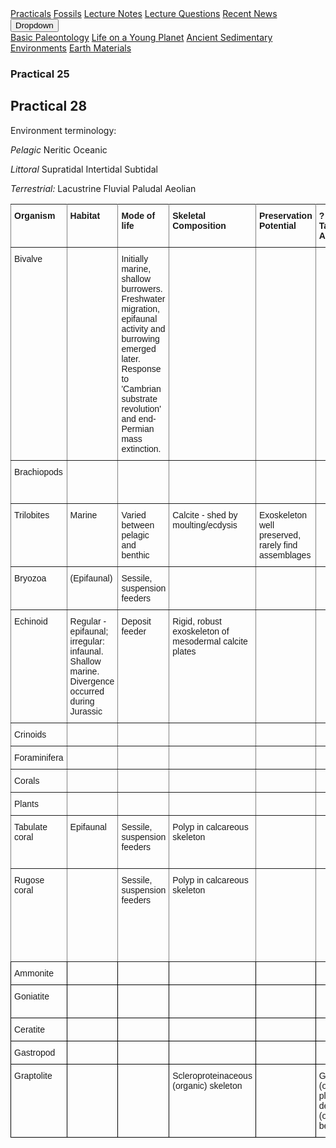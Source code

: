 <div class="navbar">
  <a href="Practicals">Practicals</a>
  <a href="fossils">Fossils</a>
  <a href="LectureNotes">Lecture Notes</a>
  <a href="LectureQs">Lecture Questions</a>
  <a href="RecentNews">Recent News</a>
  <div class="dropdown">
    <button class="dropbtn">Dropdown 
      <i class="fa fa-caret-down"></i>
    </button>
    <div class="dropdown-content">
      <a href="basicpaleo">Basic Paleontology</a>
      <a href="LYP">Life on a Young Planet</a>
      <a href="AncientSeds">Ancient Sedimentary Environments</a>
      <a href="EarthMaterials">Earth Materials</a>
    </div>
  </div> 
</div>


### Practical 25

## Practical 28

Environment terminology:

_Pelagic_
Neritic
Oceanic

_Littoral_
Supratidal
Intertidal
Subtidal

_Terrestrial:_
Lacustrine
Fluvial
Paludal
Aeolian

<style type="text/css">
.tg  {border-collapse:collapse;border-spacing:0;}
.tg td{font-family:Arial, sans-serif;font-size:14px;padding:10px 5px;border-style:solid;border-width:1px;overflow:hidden;word-break:normal;border-color:black;}
.tg th{font-family:Arial, sans-serif;font-size:14px;font-weight:normal;padding:10px 5px;border-style:solid;border-width:1px;overflow:hidden;word-break:normal;border-color:black;}
.tg .tg-fymr{font-weight:bold;border-color:inherit;text-align:left;vertical-align:top}
.tg .tg-0pky{border-color:inherit;text-align:left;vertical-align:top}
.tg .tg-0lax{text-align:left;vertical-align:top}
</style>
<table class="tg">
  <tr>
    <th class="tg-fymr">Organism</th>
    <th class="tg-fymr">Habitat</th>
    <th class="tg-fymr">Mode of life</th>
    <th class="tg-fymr">Skeletal Composition<br></th>
    <th class="tg-fymr">Preservation Potential</th>
    <th class="tg-fymr">?Taphonomic Association?</th>
    <th class="tg-fymr">Geological Utility</th>
    <th class="tg-fymr">Additional Details</th>
    <th class="tg-fymr">Extinction?</th>
  </tr>
  <tr>
    <td class="tg-0pky">Bivalve</td>
    <td class="tg-0pky"></td>
    <td class="tg-0pky">Initially marine, shallow burrowers. Freshwater migration, epifaunal activity and burrowing emerged later. Response to 'Cambrian substrate revolution' and end-Permian mass extinction.</td>
    <td class="tg-0pky"></td>
    <td class="tg-0pky"></td>
    <td class="tg-0pky"></td>
    <td class="tg-0pky">Depositional environment; biostratigraphy. Non-marine species have been used to zone the Upper Carboniferous.</td>
    <td class="tg-0pky"></td>
    <td class="tg-0pky"></td>
  </tr>
  <tr>
    <td class="tg-0pky">Brachiopods</td>
    <td class="tg-0pky"></td>
    <td class="tg-0pky"></td>
    <td class="tg-0pky"></td>
    <td class="tg-0pky"></td>
    <td class="tg-0pky"></td>
    <td class="tg-0pky"></td>
    <td class="tg-0pky">Primarily pedunculate forms</td>
    <td class="tg-0pky"></td>
  </tr>
  <tr>
    <td class="tg-0pky">Trilobites</td>
    <td class="tg-0pky">Marine</td>
    <td class="tg-0pky">Varied between pelagic and benthic</td>
    <td class="tg-0pky">Calcite - shed by moulting/ecdysis</td>
    <td class="tg-0pky">Exoskeleton well preserved, rarely find assemblages</td>
    <td class="tg-0pky"></td>
    <td class="tg-0pky">Index fossil</td>
    <td class="tg-0pky">Cruziana trace fossil indicates one style of feeding</td>
    <td class="tg-0pky">Particularly affected by End-Ordovician, extinction at End-Permian</td>
  </tr>
  <tr>
    <td class="tg-0pky">Bryozoa</td>
    <td class="tg-0pky">(Epifaunal)</td>
    <td class="tg-0pky">Sessile, suspension feeders</td>
    <td class="tg-0pky"></td>
    <td class="tg-0pky"></td>
    <td class="tg-0pky"></td>
    <td class="tg-0pky"></td>
    <td class="tg-0pky"></td>
    <td class="tg-0pky"></td>
  </tr>
   <tr>
    <td class="tg-0pky">Echinoid</td>
    <td class="tg-0pky">Regular - epifaunal; irregular: infaunal. Shallow marine. Divergence occurred during Jurassic</td>
    <td class="tg-0pky">Deposit feeder</td>
    <td class="tg-0pky">Rigid, robust exoskeleton of mesodermal calcite plates</td>
    <td class="tg-0pky"></td>
    <td class="tg-0pky"></td>
    <td class="tg-0pky"></td>
    <td class="tg-0pky"></td>
    <td class="tg-0pky"></td>
  </tr>
  <tr>
    <td class="tg-0pky">Crinoids</td>
    <td class="tg-0pky"></td>
    <td class="tg-0pky"></td>
    <td class="tg-0pky"></td>
    <td class="tg-0pky"></td>
    <td class="tg-0pky"></td>
    <td class="tg-0pky"></td>
    <td class="tg-0pky"></td>
    <td class="tg-0pky"></td>
  </tr>
  <tr>
    <td class="tg-0pky">Foraminifera</td>
    <td class="tg-0pky"></td>
    <td class="tg-0pky"></td>
    <td class="tg-0pky"></td>
    <td class="tg-0pky"></td>
    <td class="tg-0pky"></td>
    <td class="tg-0pky"></td>
    <td class="tg-0pky"></td>
    <td class="tg-0pky"></td>
  </tr>
  <tr>
    <td class="tg-0pky">Corals</td>
    <td class="tg-0pky"></td>
    <td class="tg-0pky"></td>
    <td class="tg-0pky"></td>
    <td class="tg-0pky"></td>
    <td class="tg-0pky"></td>
    <td class="tg-0pky"></td>
    <td class="tg-0pky"></td>
    <td class="tg-0pky"></td>
  </tr>
  <tr>
    <td class="tg-0pky">Plants</td>
    <td class="tg-0pky"></td>
    <td class="tg-0pky"></td>
    <td class="tg-0pky"></td>
    <td class="tg-0pky"></td>
    <td class="tg-0pky"></td>
    <td class="tg-0pky"></td>
    <td class="tg-0pky"></td>
    <td class="tg-0pky"></td>
  </tr>
  <tr>
    <td class="tg-0pky">Tabulate coral</td>
    <td class="tg-0pky">Epifaunal</td>
    <td class="tg-0pky">Sessile, suspension feeders</td>
    <td class="tg-0pky">Polyp in calcareous skeleton<br></td>
    <td class="tg-0pky"></td>
    <td class="tg-0pky"></td>
    <td class="tg-0pky">Biostratigraphy (e.g. Lower Carboniferous)<br></td>
    <td class="tg-0pky">Almost always colonial; features: septa</td>
    <td class="tg-0pky">End-Permian</td>
  </tr>
  <tr>
    <td class="tg-0pky">Rugose coral</td>
    <td class="tg-0pky"></td>
    <td class="tg-0pky">Sessile, suspension feeders</td>
    <td class="tg-0pky">Polyp in calcareous skeleton<br></td>
    <td class="tg-0pky"></td>
    <td class="tg-0pky"></td>
    <td class="tg-0pky">Biostratigraphy (e.g. Lower Carboniferous); determination of rate of rotation of Earth (growth lines)<br></td>
    <td class="tg-0pky">Predominantly solitary; features: preserved as corallites</td>
    <td class="tg-0pky">End-Permian</td>
  </tr>
  <tr>
    <td class="tg-0lax">Ammonite</td>
    <td class="tg-0lax"></td>
    <td class="tg-0lax"></td>
    <td class="tg-0lax"></td>
    <td class="tg-0lax"></td>
    <td class="tg-0lax"></td>
    <td class="tg-0lax">Index fossil</td>
    <td class="tg-0lax"></td>
    <td class="tg-0lax">Jurassic/Cretaceous</td>
  </tr>
  <tr>
    <td class="tg-0lax">Goniatite</td>
    <td class="tg-0lax"></td>
    <td class="tg-0lax"></td>
    <td class="tg-0lax"></td>
    <td class="tg-0lax"></td>
    <td class="tg-0lax"></td>
    <td class="tg-0lax">Index fossil</td>
    <td class="tg-0lax"></td>
    <td class="tg-0lax">Devonian to Permian</td>
  </tr>
  <tr>
    <td class="tg-0lax">Ceratite</td>
    <td class="tg-0lax"></td>
    <td class="tg-0lax"></td>
    <td class="tg-0lax"></td>
    <td class="tg-0lax"></td>
    <td class="tg-0lax"></td>
    <td class="tg-0lax">Index fossil</td>
    <td class="tg-0lax"></td>
    <td class="tg-0lax">Existed in Triassic</td>
  </tr>
  <tr>
    <td class="tg-0lax">Gastropod</td>
    <td class="tg-0lax"></td>
    <td class="tg-0lax"></td>
    <td class="tg-0lax"></td>
    <td class="tg-0lax"></td>
    <td class="tg-0lax"></td>
    <td class="tg-0lax"></td>
    <td class="tg-0lax"></td>
    <td class="tg-0lax"></td>
  </tr>
    <tr>
    <td class="tg-0lax">Graptolite</td>
    <td class="tg-0lax"></td>
    <td class="tg-0lax"></td>
    <td class="tg-0lax">Scleroproteinaceous (organic) skeleton</td>
    <td class="tg-0lax"></td>
    <td class="tg-0lax">Graptoloidea (order) planktic; dendroidea (order) benthic</td>
    <td class="tg-0lax"></td>
    <td class="tg-0lax"></td>
    <td class="tg-0lax">Reduced number of stipes over time. Transition from pendant, to straight, to scandent.</td>
  </tr>
</table>
